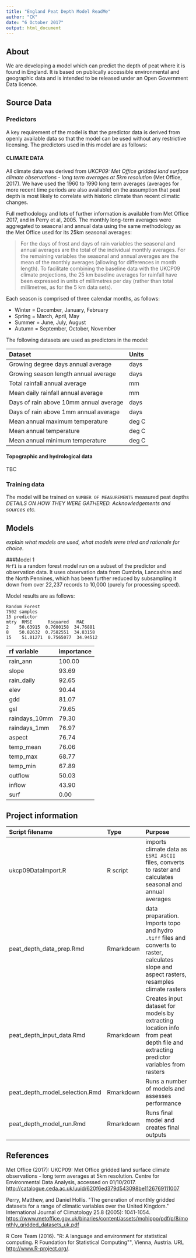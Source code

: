 ```yaml
---
title: "England Peat Depth Model ReadMe"
author: "CK"
date: "6 October 2017"
output: html_document
---
```


## About
We are developing a model which can predict the depth of peat where it is found in England.  It is based on publically accessible environmental and geographic data and is intended to be released under an Open Government Data licence.  

## Source Data

### Predictors
A key requirement of the model is that the predictor data is derived from openly available data so that the model can be used without any restrictive licensing.  The predictors used in this model are as follows: 

#### CLIMATE DATA
All climate data was derived from *UKCP09: Met Office gridded land surface climate observations - long term averages at 5km resolution* (Met Office, 2017).  We have used the 1960 to 1990 long term averages (averages for more recent time periods are also available) on the assumption that peat depth is most likely to correlate with historic climate than recent climatic changes.  

Full methodology and lots of further information is available from Met Office 2017, and in Perry et al, 2005.  The monthly long-term averages were aggregated to seasonal and annual data using the same methodology as the Met Office used for its 25km seasonal averages:  

>For the days of frost and days of rain variables the seasonal and annual averages are the total of the individual monthly averages. For the remaining variables the seasonal and annual averages are the mean of the monthly averages (allowing for differences in month length). To facilitate combining the baseline data with the UKCP09 climate projections, the 25 km baseline averages for rainfall have been expressed in units of millimetres per day (rather than total millimetres, as for the 5 km data sets).

Each season is comprised of three calendar months, as follows:  

* Winter = December, January, February  
* Spring = March, April, May  
* Summer = June, July, August  
* Autumn = September, October, November  

The following datasets are used as predictors in the model:  

|Dataset|Units|
|:----|:----|
|Growing degree days annual average|days|
|Growing season length annual average|days|
|Total rainfall annual average|mm|
|Mean daily rainfall annual average|mm|
|Days of rain above 10mm annual average|days|
|Days of rain above 1mm annual average|days|
|Mean annual maximum temperature|deg C|
|Mean annual temperature|deg C|
|Mean annual minimum temperature|deg C|

#### Topographic and hydrological data

TBC

### Training data
The model will be trained on `NUMBER OF MEASUREMENTS` measured peat depths *DETAILS ON HOW THEY WERE GATHERED. Acknowledgements and sources etc.* 

## Models
*explain what models are used, what models were tried and rationale for choice.* 

###Model 1  
`Mrf1` is a random forest model run on a subset of the predictor and observation data.  It uses observation data from Cumbria, Lancashire and the North Pennines, which has been further reduced by subsampling it down from over 22,237 records to 10,000 (purely for processing speed).  

Model results are as follows: 

    Random Forest 
    7502 samples
    15 predictor
    mtry  RMSE      Rsquared   MAE     
    2    50.63915  0.7600158  34.76881
    8    50.82632  0.7582551  34.83158
    15    51.01271  0.7565077  34.94512

|rf variable |importance
|:----------- |:---
|rain_ann       |100.00
|slope          | 93.69
|rain_daily     | 92.65
|elev           | 90.44
|gdd            | 81.07
|gsl            | 79.65
|raindays_10mm  | 79.30
|raindays_1mm   | 76.97
|aspect         | 76.74
|temp_mean      | 76.06
|temp_max       | 68.77
|temp_min       | 67.89
|outflow        | 50.03
|inflow         | 43.90
|surf           |  0.00


## Project information

|Script filename|Type|Purpose|
|:--------------|:---|:---------------------------------------------|
|ukcp09DataImport.R|R script|imports climate data as `ESRI ASCII` files, converts to raster and calculates seasonal and annual averages|
|peat_depth_data_prep.Rmd|Rmarkdown|data preparation. Imports topo and hydro `.tiff` files and converts to raster, calculates slope and aspect rasters, resamples climate rasters|
|peat_depth_input_data.Rmd|Rmarkdown|Creates input dataset for models by extracting location info from peat depth file and extracting predictor variables from rasters|
|peat_depth_model_selection.Rmd|Rmarkdown|Runs a number of models and assesses performance|
|peat_depth_model_run.Rmd|Rmarkdown|Runs final model and creates final outputs|


## References

Met Office (2017): UKCP09: Met Office gridded land surface climate observations - long term averages at 5km resolution. Centre for Environmental Data Analysis, accessed on 01/10/2017. http://catalogue.ceda.ac.uk/uuid/620f6ed379d543098be1126769111007

Perry, Matthew, and Daniel Hollis. "The generation of monthly gridded datasets for a range of climatic variables over the United Kingdom." International Journal of Climatology 25.8 (2005): 1041-1054. https://www.metoffice.gov.uk/binaries/content/assets/mohippo/pdf/p/8/monthly_gridded_datasets_uk.pdf

R Core Team (2016). "R: A language and environment for statistical computing. R Foundation for Statistical Computing"", Vienna, Austria. URL http://www.R-project.org/.
